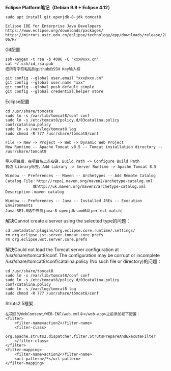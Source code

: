 **Eclipse Platform笔记（Debian 9.9 + Eclipse 4.12）**
```
sudo apt install git openjdk-8-jdk tomcat8
```
```
Eclipse IDE for Enterprise Java Developers
https://www.eclipse.org/downloads/packages/
https://mirrors.ustc.edu.cn/eclipse/technology/epp/downloads/release/2019-06/R/
```
Git配置
```
ssh-keygen -t rsa -b 4096 -C "xxx@xxx.cn"
cat ~/.ssh/id_rsa.pub
把所有字符粘贴到github的SSH Key输入框

git config --global user.email "xxx@xxx.cn"
git config --global user.name "xxx"
git config --global push.default simple
git config --global credential.helper store
```
Eclipse配置
```
cd /usr/share/tomcat8
sudo ln -s /var/lib/tomcat8/conf conf
sudo ln -s /etc/tomcat8/policy.d/03catalina.policy conf/catalina.policy
sudo ln -s /var/log/tomcat8 log
sudo chmod -R 777 /usr/share/tomcat8/conf
```
```
File -> New -> Project -> Web -> Dynamic Web Project
New Runtime -- Apache Tomcat v8.5 -- Tomcat installation directory -- /usr/share/tomcat8

导入项目后，在项目名上点右键，Build Path -> Configure Build Path
右边 Library标签，Add Library -> Server Runtime -> Apache Tomcat 8.5
```
```
Window -- Preferences -- Maven -- Archetypes -- Add Remote Catalog
Catalog File：http://repo1.maven.org/maven2/archetype-catalog.xml
            或http://uk.maven.org/maven2/archetype-catalog.xml
Description：maven catalog

Window -- Preferences -- Java -- Installed JREs -- Execution Environments
Java-SE1.8选中右侧java-8-openjdk-amd64[perfect match]
```
解决Cannot create a server using the selected type的问题：
```
cd .metadata/.plugins/org.eclipse.core.runtime/.settings/
rm org.eclipse.jst.server.tomcat.core.prefs
rm org.eclipse.wst.server.core.prefs
```
解决Could not load the Tomcat server configuration at /usr/share/tomcat8/conf. The configuration may be corrupt or incomplete /usr/share/tomcat8/conf/catalina.policy (No such file or directory)的问题：
```
cd /usr/share/tomcat8
sudo ln -s /var/lib/tomcat8/conf conf
sudo ln -s /etc/tomcat8/policy.d/03catalina.policy conf/catalina.policy
sudo ln -s /var/log/tomcat8 log
sudo chmod -R 777 /usr/share/tomcat8/conf
```
Struts2.5框架
```
在项目的WebContent/WEB-INF/web.xml中</web-app>之前添加如下配置：
<filter>
    <filter-name>action2</filter-name>
    <filter-class>
      org.apache.struts2.dispatcher.filter.StrutsPrepareAndExecuteFilter
    </filter-class>
</filter>
<filter-mapping>
    <filter-name>action2</filter-name>
    <url-pattern>/*</url-pattern>
</filter-mapping>
```
